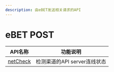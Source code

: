 ```yaml
---
description: 由eBET发送相关请求的API
---
```


# eBET POST

<table data-full-width="false"><thead><tr><th>API名称</th><th>功能说明</th></tr></thead><tbody><tr><td><a href="netcheck.md">netCheck</a></td><td>检测渠道的API server连线状态</td></tr></tbody></table>
